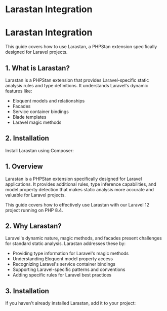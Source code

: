 # Larastan Integration
# Larastan Integration

This guide covers how to use Larastan, a PHPStan extension specifically designed for Laravel projects.

## 1. What is Larastan?

Larastan is a PHPStan extension that provides Laravel-specific static analysis rules and type definitions. It understands Laravel's dynamic features like:

- Eloquent models and relationships
- Facades
- Service container bindings
- Blade templates
- Laravel magic methods

## 2. Installation

Install Larastan using Composer:
## 1. Overview

Larastan is a PHPStan extension specifically designed for Laravel applications. It provides additional rules, type inference capabilities, and model property detection that makes static analysis more accurate and valuable for Laravel projects.

This guide covers how to effectively use Larastan with our Laravel 12 project running on PHP 8.4.

## 2. Why Larastan?

Laravel's dynamic nature, magic methods, and facades present challenges for standard static analysis. Larastan addresses these by:

- Providing type information for Laravel's magic methods
- Understanding Eloquent model property access
- Recognizing Laravel's service container bindings
- Supporting Laravel-specific patterns and conventions
- Adding specific rules for Laravel best practices

## 3. Installation

If you haven't already installed Larastan, add it to your project:
